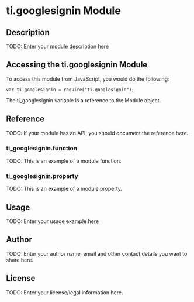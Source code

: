 # ti.googlesignin Module

## Description

TODO: Enter your module description here

## Accessing the ti.googlesignin Module

To access this module from JavaScript, you would do the following:

    var ti_googlesignin = require("ti.googlesignin");

The ti_googlesignin variable is a reference to the Module object.

## Reference

TODO: If your module has an API, you should document
the reference here.

### ti_googlesignin.function

TODO: This is an example of a module function.

### ti_googlesignin.property

TODO: This is an example of a module property.

## Usage

TODO: Enter your usage example here

## Author

TODO: Enter your author name, email and other contact
details you want to share here.

## License

TODO: Enter your license/legal information here.
